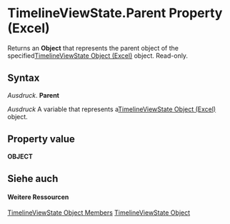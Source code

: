 
# TimelineViewState.Parent Property (Excel)

Returns an  **Object** that represents the parent object of the specified[TimelineViewState Object (Excel)](65889a9f-0288-063a-c1b5-452b18df1479.md) object. Read-only.


## Syntax

 _Ausdruck_. **Parent**

 _Ausdruck_ A variable that represents a[TimelineViewState Object (Excel)](65889a9f-0288-063a-c1b5-452b18df1479.md) object.


## Property value

 **OBJECT**


## Siehe auch


#### Weitere Ressourcen


[TimelineViewState Object Members](http://msdn.microsoft.com/library/9b780573-b467-94e8-122f-ca004522e7c4%28Office.15%29.aspx)
[TimelineViewState Object](65889a9f-0288-063a-c1b5-452b18df1479.md)